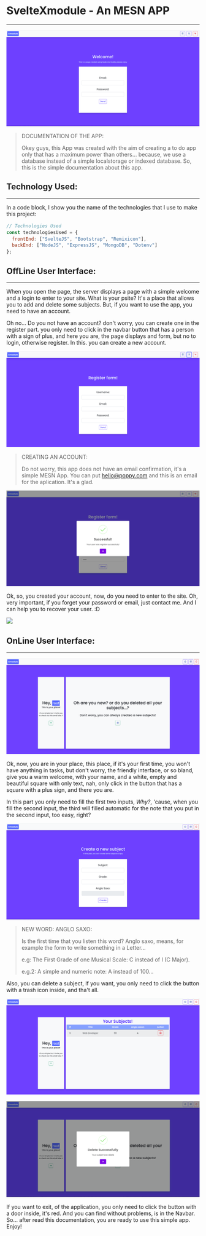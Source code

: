 # **SvelteXmodule - An MESN APP**

---

<img title="" src="/public/images/preview.png" alt="">

> DOCUMENTATION OF THE APP:
> 
> Okey guys, this App was created with the aim of creating a to do app only that has a maximum power than others... because, we use a database instead of a simple localstorage or indexed database. So, this is the simple documentation about this app.

## 

## Technology Used:

---

In a code block, I show you the name of the technologies that I use to make this project: 

```js
// Technologies Used
const technologiesUsed = {
  frontEnd: ["SvelteJS", "Bootstrap", "Remixicon"],
  backEnd: ["NodeJS", "ExpressJS", "MongoDB", "Dotenv"] 
};
```

## 

## OffLine User Interface:

---

When you open the page, the server displays a page with a simple welcome and a login to enter to your site. What is your psite? It's a place that allows you to add and delete some subjects. But, if you want to use the app, you need to have an account.

Oh no... Do you not have an account? don't worry, you can create one in the register part. you only need to click in the navbar button that has a person with a sign of plus, and here you are, the page displays and form, but no to login, otherwise register. In this. you can create a new account.

![](/public/images/Register.png)

> CREATING AN ACCOUNT:
> 
> Do not worry, this app does not have an email confirmation, it's a simple MESN App. You can put hello@poppy.com and this is an email for the aplication. It's a glad.

![](/public/images/Register2.png)

Ok, so, you created your account, now, do you need to enter to the site. Oh, very important, if you forget your password or email, just contact me. And I can help you to recover your user. :D

![](/home/on3l7d15h/Escritorio/Tecnologías/Svelte/Xmodule/Client/public/images/Login2.png)

## OnLine User Interface:

---

![](/public/images/Myplace.png)

Ok, now, you are in your place, this place, if it's your first time, you won't have anything in tasks, but don't worry, the friendly interface, or so bland, give you a warm welcome, with your name, and a white, empty and beautiful square with only text, nah, only click in the button that has a square with a plus sign, and there you are.

In this part you only need to fill the first two inputs, _Why?_, 'cause, when you fill the second input, the third will filled automatic for the note that you put in the second input, too easy, right?

![](/public/images/Creating.png)

> NEW WORD: ANGLO SAXO:
> 
> Is the first time that you listen this word? Anglo saxo, means, for example the form to write something in a Letter...
> 
> e.g: The First Grade of one Musical Scale: C instead of I (C Major).
> 
> e.g.2: A simple and numeric note: A instead of 100...

Also, you can delete a subject, if you want, you only need to click the button with a trash icon inside, and tha't all.

![](/public/images/Myplace2.png)

![](/public/images/Myplace3.png)

If you want to exit, of the application, you only need to click the button with a door inside, it's red. And you can find without problems, is in the Navbar. So... after read this documentation, you are ready to use this simple app. Enjoy!
